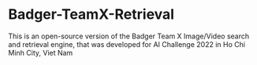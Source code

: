 # Badger-TeamX-Retrieval
 This is an open-source version of the Badger Team X Image/Video search and retrieval engine, that was developed for AI Challenge 2022 in Ho Chi Minh City, Viet Nam
